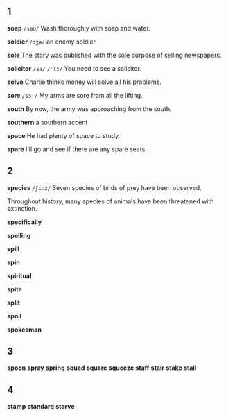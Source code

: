 ## 1
**soap** 
`/səʊ/`
Wash thoroughly with soap and water.

**soldier** 
`/dʒə/`
an enemy soldier

**sole**
The story was published with the sole purpose of selling newspapers.

**solicitor** 
`/sə/` `/ˈlɪ/`
You need to see a solicitor.

**solve** 
Charlie thinks money will solve all his problems.

**sore** 
`/sɔː/`
My arms are sore from all the lifting.

**south** 
By now, the army was approaching from the south.

**southern** 
a southern accent

**space** 
He had plenty of space to study.

**spare** 
I’ll go and see if there are any spare seats.

## 2
**species** 
`/ʃiːz/`
Seven species of birds of prey have been observed.

Throughout history, many species of animals have been threatened with extinction.

**specifically** 

**spelling** 

**spill** 

**spin** 

**spiritual** 

**spite** 

**split** 

**spoil** 

**spokesman** 

## 3
**spoon** 
**spray** 
**spring** 
**squad** 
**square** 
**squeeze** 
**staff** 
**stair** 
**stake** 
**stall** 

## 4
**stamp** 
**standard** 
**starve**